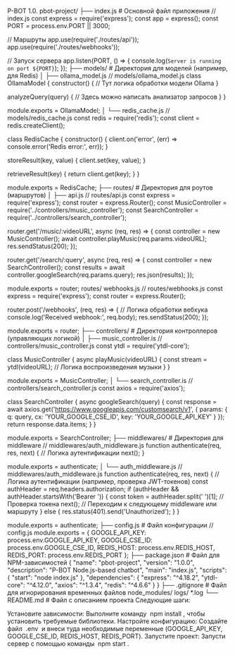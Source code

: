 P-BOT 1.0.
pbot-project/
├── index.js          # Основной файл приложения // index.js
const express = require('express');
const app = express();
const PORT = process.env.PORT || 3000;

// Маршруты
app.use(require('./routes/api'));
app.use(require('./routes/webhooks'));

// Запуск сервера
app.listen(PORT, () => {
  console.log(`Server is running on port ${PORT}`);
});
├── models/           # Директория для моделей (например, для Redis)
│   ├── ollama_model.js // models/ollama_model.js
class OllamaModel {
  constructor() {
    // Тут логика обработки модели Ollama
  }

  analyzeQuery(query) {
    // Здесь можно написать анализатор запросов
  }
}

module.exports = OllamaModel;
│   └── redis_cache.js // models/redis_cache.js
const redis = require('redis');
const client = redis.createClient();

class RedisCache {
  constructor() {
    client.on('error', (err) => console.error('Redis error:', err));
  }

  storeResult(key, value) {
    client.set(key, value);
  }

  retrieveResult(key) {
    return client.get(key);
  }
}

module.exports = RedisCache;
├── routes/           # Директория для роутов (маршрутов)
│   ├── api.js // routes/api.js
const express = require('express');
const router = express.Router();
const MusicController = require('../controllers/music_controller');
const SearchController = require('../controllers/search_controller');

router.get('/music/:videoURL', async (req, res) => {
  const controller = new MusicController();
  await controller.playMusic(req.params.videoURL);
  res.sendStatus(200);
});

router.get('/search/:query', async (req, res) => {
  const controller = new SearchController();
  const results = await controller.googleSearch(req.params.query);
  res.json(results);
});

module.exports = router;
routes/ webhooks.js // routes/webhooks.js
const express = require('express');
const router = express.Router();

router.post('/webhooks', (req, res) => {
  // Логика обработки вебхука
  console.log('Received webhook:', req.body);
  res.sendStatus(200);
});

module.exports = router;
├── controllers/      # Директория контроллеров (управляющих логикой)
│   ├── music_controller.is // controllers/music_controller.js
const ytdl = require('ytdl-core');

class MusicController {
  async playMusic(videoURL) {
    const stream = ytdl(videoURL);
    // Логика воспроизведения музыки
  }
}

module.exports = MusicController;
│   └── search_controller.is // controllers/search_controller.js
const axios = require('axios');

class SearchController {
  async googleSearch(query) {
    const response = await axios.get('https://www.googleapis.com/customsearch/v1', {
      params: {
        q: query,
        cx: 'YOUR_GOOGLE_CSE_ID',
        key: 'YOUR_GOOGLE_API_KEY'
      }
    });
    return response.data.items;
  }
}

module.exports = SearchController;
├── middlewares/      # Директория для middleware // middlewares/auth_middleware.js
function authenticate(req, res, next) {
  // Логика аутентификации
  next();
}

module.exports = authenticate;
│   └── auth_middleware.js // middlewares/auth_middleware.js
function authenticate(req, res, next) {
  // Логика аутентификации (например, проверка JWT-токенов)
  const authHeader = req.headers.authorization;
  if (authHeader && authHeader.startsWith('Bearer ')) {
    const token = authHeader.split(' ')[1];
    // Проверка токена
    next(); // Переходим к следующему middleware или маршруту
  } else {
    res.status(401).send('Unauthorized');
  }
}

module.exports = authenticate;
├── config.js         # Файл конфигурации // config.js
module.exports = {
  GOOGLE_API_KEY: process.env.GOOGLE_API_KEY,
  GOOGLE_CSE_ID: process.env.GOOGLE_CSE_ID,
  REDIS_HOST: process.env.REDIS_HOST,
  REDIS_PORT: process.env.REDIS_PORT
};
├── package.json      # Файл для NPM-зависимостей {
  "name": "pbot-project",
  "version": "1.0.0",
  "description": "P-BOT Node.js-based chatbot",
  "main": "index.js",
  "scripts": {
    "start": "node index.js"
  },
  "dependencies": {
    "express": "^4.18.2",
    "ytdl-core": "^4.12.0",
    "axios": "^1.3.4",
    "redis": "^4.6.6"
  }
}
├── .gitignore        # Файл для игнорирования временных файлов node_modules/
logs/
*.log
└── README.md         # Файл с описанием проекта Следующие шаги:

Установите зависимости: Выполните команду  npm install , чтобы установить требуемые библиотеки.
Настройте конфигурацию: Создайте файл  .env  и внеси туда необходимые переменные (GOOGLE_API_KEY, GOOGLE_CSE_ID, REDIS_HOST, REDIS_PORT).
Запустите проект: Запусти сервер с помощью команды  npm start .
